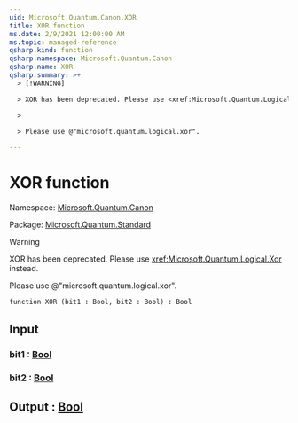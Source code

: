 ```yaml
---
uid: Microsoft.Quantum.Canon.XOR
title: XOR function
ms.date: 2/9/2021 12:00:00 AM
ms.topic: managed-reference
qsharp.kind: function
qsharp.namespace: Microsoft.Quantum.Canon
qsharp.name: XOR
qsharp.summary: >+
  > [!WARNING]

  > XOR has been deprecated. Please use <xref:Microsoft.Quantum.Logical.Xor> instead.

  >

  > Please use @"microsoft.quantum.logical.xor".

---
```


# XOR function

Namespace: [Microsoft.Quantum.Canon](xref:Microsoft.Quantum.Canon)

Package: [Microsoft.Quantum.Standard](https://nuget.org/packages/Microsoft.Quantum.Standard)


> [!WARNING]
> XOR has been deprecated. Please use <xref:Microsoft.Quantum.Logical.Xor> instead.
>
> Please use @"microsoft.quantum.logical.xor".



```qsharp
function XOR (bit1 : Bool, bit2 : Bool) : Bool
```


## Input

### bit1 : [Bool](xref:microsoft.quantum.lang-ref.bool)




### bit2 : [Bool](xref:microsoft.quantum.lang-ref.bool)





## Output : [Bool](xref:microsoft.quantum.lang-ref.bool)

